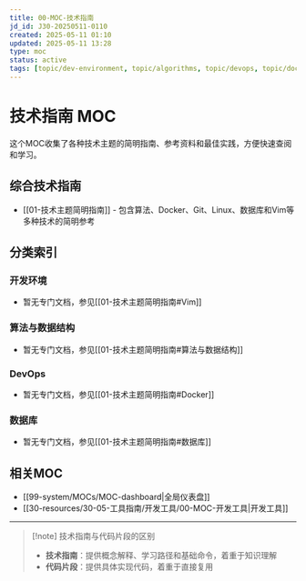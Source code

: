 ```yaml
---
title: 00-MOC-技术指南
jd_id: J30-20250511-0110
created: 2025-05-11 01:10
updated: 2025-05-11 13:28
type: moc
status: active
tags: [topic/dev-environment, topic/algorithms, topic/devops, topic/docker, topic/git, topic/linux, topic/database]
---
```


# 技术指南 MOC

这个MOC收集了各种技术主题的简明指南、参考资料和最佳实践，方便快速查阅和学习。

## 综合技术指南

- [[01-技术主题简明指南]] - 包含算法、Docker、Git、Linux、数据库和Vim等多种技术的简明参考

## 分类索引

### 开发环境
- 暂无专门文档，参见[[01-技术主题简明指南#Vim]]

### 算法与数据结构
- 暂无专门文档，参见[[01-技术主题简明指南#算法与数据结构]]

### DevOps
- 暂无专门文档，参见[[01-技术主题简明指南#Docker]]

### 数据库
- 暂无专门文档，参见[[01-技术主题简明指南#数据库]]

## 相关MOC
- [[99-system/MOCs/MOC-dashboard|全局仪表盘]]
- [[30-resources/30-05-工具指南/开发工具/00-MOC-开发工具|开发工具]]

---

> [!note] 技术指南与代码片段的区别
> - **技术指南**：提供概念解释、学习路径和基础命令，着重于知识理解
> - **代码片段**：提供具体实现代码，着重于直接复用 